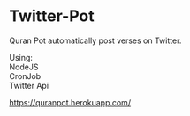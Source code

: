 # Twitter-Pot
Quran Pot automatically post verses on Twitter.
</hr>

Using:
</br>
NodeJS
</br>
CronJob
</br>
Twitter Api 
</hr>

<a>https://quranpot.herokuapp.com/</a>
